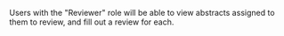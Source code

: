 Users with the "Reviewer" role will be able to view abstracts assigned to them to review, and fill out a review for each. 
